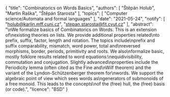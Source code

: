 {
    "title": "Combinatorics on Words Basics",
    "authors": [
        "Štěpán Holub",
        "Martin Raška",
        "Štěpán Starosta"
    ],
    "topics": [
        "Computer science/Automata and formal languages"
    ],
    "date": "2021-05-24",
    "notify": [
        "holub@karlin.mff.cuni.cz",
        "stepan.starosta@fit.cvut.cz"
    ],
    "abstract": "\nWe formalize basics of Combinatorics on Words. This is an extension of\nexisting theories on lists. We provide additional properties related\nto prefix, suffix, factor, length and rotation. The topics include\nprefix and suffix comparability, mismatch, word power, total and\nreversed morphisms, border, periods, primitivity and roots. We also\nformalize basic, mostly folklore results related to word equations:\nequidivisibility, commutation and conjugation. Slightly advanced\nproperties include the Periodicity lemma (often cited as the Fine and\nWilf theorem) and the variant of the Lyndon-Schützenberger theorem for\nwords. We support the algebraic point of view which sees words as\ngenerators of submonoids of a free monoid. This leads to the concepts\nof the (free) hull, the (free) basis (or code).",
    "licence": "BSD"
}